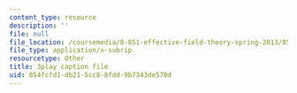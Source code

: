 ```yaml
---
content_type: resource
description: ''
file: null
file_location: /coursemedia/8-851-effective-field-theory-spring-2013/854fcfd1db215cc88fdd9b7343de570d_kJFbJDYuU_k.vtt
file_type: application/x-subrip
resourcetype: Other
title: 3play caption file
uid: 854fcfd1-db21-5cc8-8fdd-9b7343de570d
---
```

